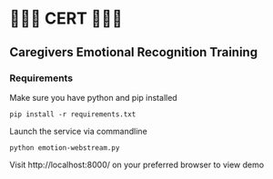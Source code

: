 # 👩🏼‍⚕️ CERT 👨🏼‍⚕️
## Caregivers Emotional Recognition Training


### Requirements
Make sure you have python and pip installed

```pip install -r requirements.txt```

Launch the service via commandline

```python emotion-webstream.py```

Visit http://localhost:8000/ on your preferred browser to view demo

